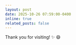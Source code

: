 ```yaml
---
layout: post
date: 2025-10-26 07:59:00-0400
inline: true
related_posts: false
---
```


Thank you for visiting! :sparkles: :smile:
